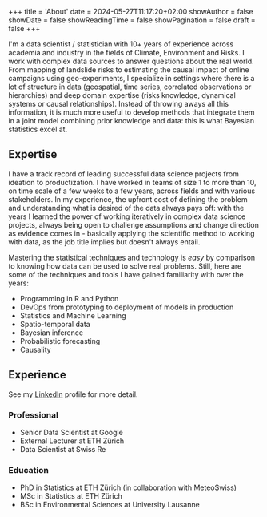 +++
title = 'About'
date = 2024-05-27T11:17:20+02:00
showAuthor = false
showDate = false
showReadingTime = false
showPagination  = false
draft = false
+++

I'm a data scientist / statistician with 10+ years of experience across academia and industry in the fields of Climate, Environment and Risks. I work with complex data sources to answer questions about the real world. From mapping of landslide risks to estimating the causal impact of online campaigns using geo-experiments, I specialize in settings where there is a lot of structure in data (geospatial, time series, correlated observations or hierarchies) and deep domain expertise (risks knowledge, dynamical systems or causal relationships). Instead of throwing aways all this information, it is much more useful to develop methods that integrate them in a joint model combining prior knowledge and data: this is what Bayesian statistics excel at.

## Expertise

I have a track record of leading successful data science projects from ideation to productization. I have worked in teams of size 1 to more than 10, on time scale of a few weeks to a few years, across fields and with various stakeholders. In my experience, the upfront cost of defining the problem and understanding what is desired of the data always pays off: with the years I learned the power of working iteratively in complex data science projects, always being open to challenge assumptions and change direction as evidence comes in - basically applying the scientific method to working with data, as the job title implies but doesn't always entail.

Mastering the statistical techniques and technology is *easy* by comparison to knowing how data can be used to solve real problems. Still, here are some of the techniques and tools I have gained familiarity with over the years:

* Programming in R and Python
* DevOps from prototyping to deployment of models in production
* Statistics and Machine Learning
* Spatio-temporal data
* Bayesian inference
* Probabilistic forecasting
* Causality

## Experience

See my [LinkedIn](https://www.linkedin.com/in/robsylvain) profile for more detail.

### Professional

* Senior Data Scientist at Google
* External Lecturer at ETH Zürich
* Data Scientist at Swiss Re

### Education

* PhD in Statistics at ETH Zürich (in collaboration with MeteoSwiss)
* MSc in Statistics at ETH Zürich
* BSc in Environmental Sciences at University Lausanne
